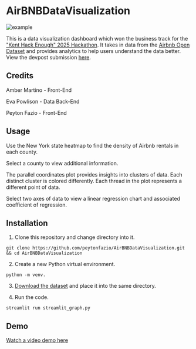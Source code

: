 # AirBNBDataVisualization

![example](https://github.com/user-attachments/assets/9b42a570-077a-4a3c-9ca3-f543546a3acd)

This is a data visualization dashboard which won the business track for the ["Kent Hack Enough" 2025 Hackathon](https://khe.io/). It takes in data from the [Airbnb Open Dataset](https://www.kaggle.com/datasets/arianazmoudeh/airbnbopendata/data) and provides analytics to help users understand the data better. View the devpost submission [here](https://devpost.com/software/air-o-lyze).

## Credits

Amber Martino - Front-End

Eva Powlison - Data Back-End

Peyton Fazio - Front-End

## Usage

Use the New York state heatmap to find the density of Airbnb rentals in each county. 

Select a county to view additional information.

The parallel coordinates plot provides insights into clusters of data. Each distinct cluster is colored differently. Each thread in the plot represents a different point of data. 

Select two axes of data to view a linear regression chart and associated coefficient of regression. 

## Installation 

1. Clone this repository and change directory into it.

```git clone https://github.com/peytonfazio/AirBNBDataVisualization.git && cd AirBNBDataVisualization```

2. Create a new Python virtual environment.

  ```python -m venv.```

3. [Download the dataset](https://www.kaggle.com/datasets/arianazmoudeh/airbnbopendata/data) and place it into the same directory.

4. Run the code.

  ```streamlit run streamlit_graph.py```

## Demo

[Watch a video demo here](https://youtu.be/zVYKilvuZas?si=k0bCvUsJhM8wmA_O)
